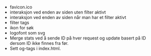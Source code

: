 - favicon.ico
- interaksjon ved enden av siden uten filter aktivt
- interaksjon ved enden av siden når man har et filter aktivt
- filter tags
- ikon for søk
- logofont som svg
- Merge stats ved å sende ID på hver request og update basert på ID dersom ID ikke finnes fra før.
- Sett og-tags i index.html.
